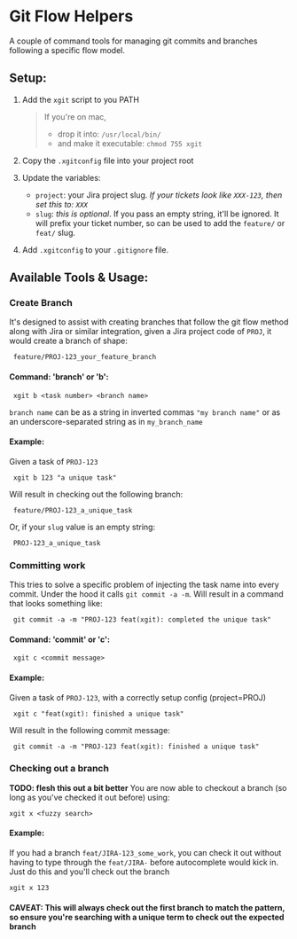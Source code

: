 # Git Flow Helpers
A couple of command tools for managing git commits and branches following a specific flow model.

## Setup:
1. Add the `xgit` script to you PATH 
   > If you're on mac, 
   > - drop it into: `/usr/local/bin/`
   > - and make it executable: `chmod 755 xgit`

1. Copy the `.xgitconfig` file into your project root
1. Update the variables:
    - `project`: your Jira project slug. _If your tickets look like `XXX-123`, then set this to: `XXX`_
    - `slug`: _this is optional_. If you pass an empty string, it'll be ignored. It will prefix your ticket number, so can be used to add the `feature/` or `feat/` slug.
1. Add `.xgitconfig` to your `.gitignore` file.

## Available Tools & Usage:

### Create Branch
It's designed to assist with creating branches that follow the git flow method along with Jira or similar integration, given a Jira project code of `PROJ`, it would create a branch of shape: 
```shell
 feature/PROJ-123_your_feature_branch
```
#### Command: 'branch' or 'b': 
```shell
 xgit b <task number> <branch name>
```
`branch name` can be as a string in inverted commas `"my branch name"` or as an underscore-separated string as in `my_branch_name`
#### Example: 
Given a task of `PROJ-123`
```shell
 xgit b 123 "a unique task"
```
Will result in checking out the following branch:
```shell
 feature/PROJ-123_a_unique_task
```
Or, if your `slug` value is an empty string:
```shell
 PROJ-123_a_unique_task
```

### Committing work
This tries to solve a specific problem of injecting the task name into every commit. Under the hood it calls `git commit -a -m`. Will result in a command that looks something like: 
```shell
 git commit -a -m "PROJ-123 feat(xgit): completed the unique task"
```
#### Command: 'commit' or 'c': 
```shell
 xgit c <commit message>
```
#### Example: 
Given a task of `PROJ-123`, with a correctly setup config (project=PROJ)
```shell
 xgit c "feat(xgit): finished a unique task"
```
Will result in the following commit message:
```shell
 git commit -a -m "PROJ-123 feat(xgit): finished a unique task"
```

### Checking out a branch
**TODO: flesh this out a bit better**
You are now able to checkout a branch (so long as you've checked it out before) using: 
```shell
xgit x <fuzzy search>
```
#### Example: 
If you had a branch `feat/JIRA-123_some_work`, you can check it out without having to type through the `feat/JIRA-` 
before autocomplete would kick in. Just do this and you'll check out the branch
```shell
xgit x 123
```
#### CAVEAT: This will always check out the first branch to match the pattern, so ensure you're searching with a unique term to check out the expected branch  
